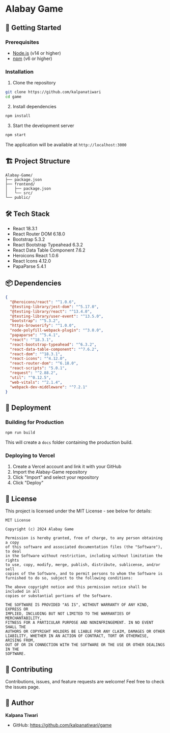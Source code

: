 # Alabay Game

## 🚀 Getting Started

### Prerequisites
- [Node.js](https://nodejs.org/) (v14 or higher)
- [npm](https://nodejs.org/en/download/package-manager/) (v6 or higher)

### Installation

1. Clone the repository
```bash
git clone https://github.com/kalpanatiwari
cd game
```

2. Install dependencies
```bash
npm install
```

3. Start the development server
```bash
npm start
```

The application will be available at `http://localhost:3000`

## 🏗️ Project Structure

```
Alabay-Game/
├── package.json
├── frontend/
│   ├── package.json
│   └── src/
└── public/
```

## 🛠️ Tech Stack

- React 18.3.1
- React Router DOM 6.18.0
- Bootstrap 5.3.2
- React Bootstrap Typeahead 6.3.2
- React Data Table Component 7.6.2
- Heroicons React 1.0.6
- React Icons 4.12.0
- PapaParse 5.4.1

## 📦 Dependencies

```json
{
  "@heroicons/react": "^1.0.6",
  "@testing-library/jest-dom": "^5.17.0",
  "@testing-library/react": "^13.4.0",
  "@testing-library/user-event": "^13.5.0",
  "bootstrap": "^5.3.2",
  "https-browserify": "^1.0.0",
  "node-polyfill-webpack-plugin": "^3.0.0",
  "papaparse": "^5.4.1",
  "react": "^18.3.1",
  "react-bootstrap-typeahead": "^6.3.2",
  "react-data-table-component": "^7.6.2",
  "react-dom": "^18.3.1",
  "react-icons": "^4.12.0",
  "react-router-dom": "^6.18.0",
  "react-scripts": "5.0.1",
  "request": "^2.88.2",
  "util": "^0.12.5",
  "web-vitals": "^2.1.4",
  "webpack-dev-middleware": "^7.2.1"
}
```

## 🚀 Deployment

### Building for Production
```bash
npm run build
```
This will create a `docs` folder containing the production build.

### Deploying to Vercel

1. Create a Vercel account and link it with your GitHub
2. Import the Alabay-Game repository
3. Click "Import" and select your repository
4. Click "Deploy"

## 📝 License

This project is licensed under the MIT License - see below for details:

```
MIT License

Copyright (c) 2024 Alabay Game

Permission is hereby granted, free of charge, to any person obtaining a copy
of this software and associated documentation files (the "Software"), to deal
in the Software without restriction, including without limitation the rights
to use, copy, modify, merge, publish, distribute, sublicense, and/or sell
copies of the Software, and to permit persons to whom the Software is
furnished to do so, subject to the following conditions:

The above copyright notice and this permission notice shall be included in all
copies or substantial portions of the Software.

THE SOFTWARE IS PROVIDED "AS IS", WITHOUT WARRANTY OF ANY KIND, EXPRESS OR
IMPLIED, INCLUDING BUT NOT LIMITED TO THE WARRANTIES OF MERCHANTABILITY,
FITNESS FOR A PARTICULAR PURPOSE AND NONINFRINGEMENT. IN NO EVENT SHALL THE
AUTHORS OR COPYRIGHT HOLDERS BE LIABLE FOR ANY CLAIM, DAMAGES OR OTHER
LIABILITY, WHETHER IN AN ACTION OF CONTRACT, TORT OR OTHERWISE, ARISING FROM,
OUT OF OR IN CONNECTION WITH THE SOFTWARE OR THE USE OR OTHER DEALINGS IN THE
SOFTWARE.
```

## 🤝 Contributing

Contributions, issues, and feature requests are welcome! Feel free to check the issues page.

## 👤 Author

**Kalpana Tiwari**
- GitHub: https://github.com/kalpanatiwari/game
